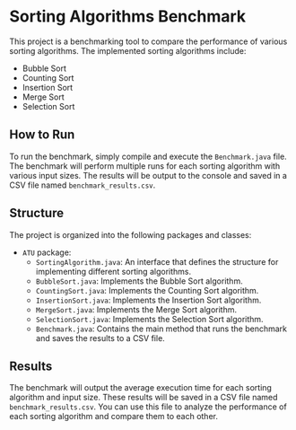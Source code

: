 # Sorting Algorithms Benchmark

This project is a benchmarking tool to compare the performance of various sorting algorithms. The implemented sorting algorithms include:

- Bubble Sort
- Counting Sort
- Insertion Sort
- Merge Sort
- Selection Sort

## How to Run

To run the benchmark, simply compile and execute the `Benchmark.java` file. The benchmark will perform multiple runs for each sorting algorithm with various input sizes. The results will be output to the console and saved in a CSV file named `benchmark_results.csv`.

## Structure

The project is organized into the following packages and classes:

- `ATU` package:
  - `SortingAlgorithm.java`: An interface that defines the structure for implementing different sorting algorithms.
  - `BubbleSort.java`: Implements the Bubble Sort algorithm.
  - `CountingSort.java`: Implements the Counting Sort algorithm.
  - `InsertionSort.java`: Implements the Insertion Sort algorithm.
  - `MergeSort.java`: Implements the Merge Sort algorithm.
  - `SelectionSort.java`: Implements the Selection Sort algorithm.
  - `Benchmark.java`: Contains the main method that runs the benchmark and saves the results to a CSV file.

## Results

The benchmark will output the average execution time for each sorting algorithm and input size. These results will be saved in a CSV file named `benchmark_results.csv`. You can use this file to analyze the performance of each sorting algorithm and compare them to each other.

